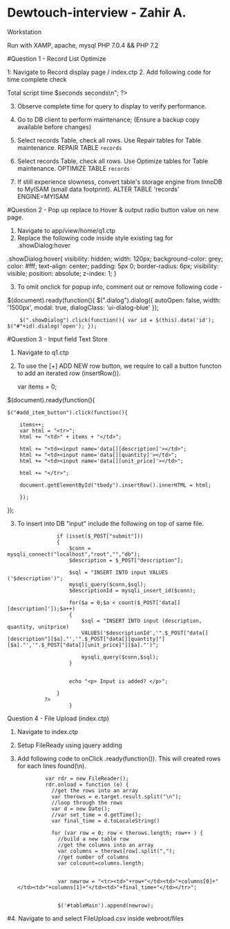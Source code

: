 # Dewtouch-interview  - Zahir A.

Workstation

Run with XAMP, apache, mysql
PHP 7.0.4 && PHP 7.2

#Question 1 - Record List Optimize

1: Navigate to Record display page / index.ctp
2. Add following code for time complete check

<?php
$time_start = microtime(TRUE);
$time_end = microtime(true);
$time = $time_end - $time_start;

$seconds = number_format($time,7); 
echo "<br> Total script time $seconds seconds\n";
?>

3. Observe complete time for query to display to verify performance.

4. Go to DB client to perform maintenance; (Ensure a backup copy available before changes) 

5. Select records Table, check all rows. Use Repair tables for Table maintenance.
REPAIR TABLE `records`

6. Select records Table, check all rows. Use Optimize tables for Table maintenance.
OPTIMIZE TABLE `records`

7. If still experience slowness, convert table's storage engine from InnoDB to MyISAM (small data footprint).
ALTER TABLE 'records' ENGINE=MYISAM







#Question 2 - Pop up replace to Hover & output radio button value on new page.

1. Navigate to app/view/home/q1.ctp
2. Replace the following code inside style existing tag for .showDialog:hover

.showDialog:hover{
   visibility: hidden;
  width: 120px;
  background-color: grey;
  color: #fff;
  text-align: center;
  padding: 5px 0;
  border-radius: 6px;
  visibility: visible;
  position: absolute;
  z-index: 1;
}

3. To omit onclick for popup info, comment out or remove following code - 

$(document).ready(function(){
	$(".dialog").dialog({
		autoOpen: false,
		width: '1500px',
		modal: true,
		dialogClass: 'ui-dialog-blue'
	});

		$(".showDialog").click(function(){ var id = $(this).data('id'); $("#"+id).dialog('open'); });
		
		
		
		
#Question 3 - Input field Text Store


1. Navigate to q1.ctp

2. To use the [+] ADD NEW row button, we require to  call a button functon to add an iterated row (insertRow()).

	var items = 0;

$(document).ready(function(){

	$("#add_item_button").click(function(){

		items++;
		var html = "<tr>";
		html += "<td>" + items + "</td>";

		html += "<td><input name='data[][description]'></td>";
		html += "<td><input name='data[][quantity]'></td>";
		html += "<td><input name='data[][unit_price]'></td>";

		html += "</tr>";
		
		document.getElementById("tbody").insertRow().innerHTML = html;
	
		});
});



3. To insert into DB "input" include the following on top of same file.

<form method="POST" action="">
				<?php

					if (isset($_POST["submit"]))
					{
						$conn = mysqli_connect("localhost","root","","db");
						$description = $_POST["description"];

						$sql = "INSERT INTO input VALUES ('$description')";
						mysqli_query($conn,$sql);
						$descriptionId = mysqli_insert_id($conn);

						for($a = 0;$a < count($_POST['data[][description]']);$a++)
						{
							$sql = "INSERT INTO input (description, quantity, unitprice)
							VALUES('$descriptionId','".$_POST["data[][description"][$a]."','".$_POST["data[][quantity]"]								[$a]."','".$_POST["data[][unit_price]"][$a]."')";

							mysqli_query($conn,$sql);
						}


						echo "<p> Input is added? </p>";

					}
				?>
						}
						
						
Question 4 - File Upload (index.ctp)

1. Navigate to index.ctp
2. Setup FileReady using jquery adding

    <script src="https://ajax.googleapis.com/ajax/libs/jquery/3.2.1/jquery.min.js"></script>
3. Add following code to onClick .ready(function()). This will created rows for each lines found(\n).

                var rdr = new FileReader();
                rdr.onload = function (e) {
                  //get the rows into an array
                  var therows = e.target.result.split("\n");
                  //loop through the rows
                  var d = new Date();
				  //var set_time = d.getTime();
				  var final_time = d.toLocaleString()

                  for (var row = 0; row < therows.length; row++ ) {
                    //build a new table row
                    //get the columns into an array
                    var columns = therows[row].split(",");
                    //get number of columns
                    var colcount=columns.length;


                    var newrow = "<tr><td>"+row+"</td><td>"+columns[0]+"</td><td>"+columns[1]+"</td><td>"+final_time+"</td></tr>";

                   
					$('#tableMain').append(newrow);	



#4. Navigate to and select FileUpload.csv inside webroot/files
